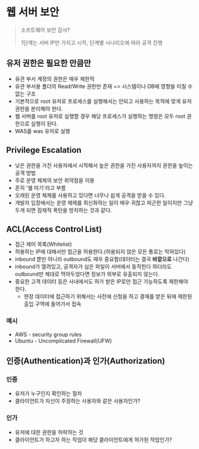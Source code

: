 # 웹 서버 보안

> 소프트웨어 보안 감사?
>
> 1단계는 서버 IP만 가지고 시작, 단계별 시나리오에 따라 공격 진행



## 유저 권한은 필요한 만큼만

- 유관 부서 계정의 권한은 매우 제한적
- 유관 부서용 폴더의 Read/Write 권한만 존재 => 시스템이나 DB에 영향을 미칠 수 없는 구조
- 기본적으로 root 유저로 프로세스를 실행해서는 안되고 사용하는 목적에 맞게 유저 권한을 분리해야 한다.
- 웹 서버를 root 유저로 실행할 경우 해당 프로세스가 실행하는 명령은 모두 root 권한으로 실행이 된다.
- WAS를 was 유저로 실행



## Privilege Escalation

- 낮은 권한을 가진 사용자에서 시작해서 높은 권한을 가진 사용자까지 권한을 높이는 공격 방법
- 주로 운영 체제의 보안 취약점을 이용
- 흔히 '쉘 따기'라고 부름
- 오래된 운영 체제를 사용하고 있다면 너무나 쉽게 공격을 받을 수 있다.
- 개발자 입장에서는 운영 체제를 최신화하는 일이 매우 귀찮고 피곤한 일이지만 그냥 두게 되면 잠재적 폭탄을 방치하는 것과 같다.



## ACL(Access Control List)

- 접근 제어 목록(Whitelist)
- 허용하는 IP에 대해서만 접근을 허용한다.(허용되지 않은 모든 통로는 막혀있다)
- inbound 뿐만 아니라 outbound도 매우 중요함(데이터는 결국 **바깥으로** 나간다)
- inbound가 열려있고, 공격자가 심은 파일이 서버에서 동작한다 하더라도 outbound만 제대로 막아두었다면 정보가 외부로 유출되지 않는다.
- 중요한 고객 데이터 등은 사내에서도 허가 받은 IP로만 접근 가능하도록 제한해야 한다.
  - 현장 데이터에 접근하기 위해서는 사전에 신청을 하고 결재를 받은 뒤에 제한된 출입 구역에 들어가서 접속

### 예시

- AWS - security group rules
- Ubuntu - Uncomplicated Firewall(UFW)



## 인증(Authentication)과 인가(Authorization)

### 인증

- 유저가 누구인지 확인하는 절차
- 클라이언트가 자신이 주장하는 사용자와 같은 사용자인가?

### 인가

- 유저에 대한 권한을 허락하는 것
- 클라이언트가 하고자 하는 작업이 해당 클라이언트에게 허가된 작업인가?


